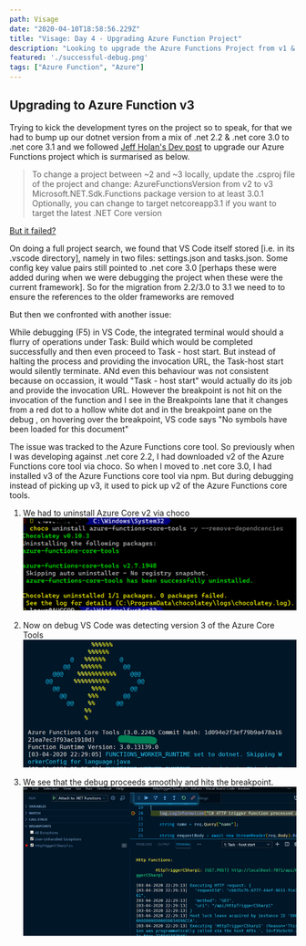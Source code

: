 ```yaml
---
path: Visage
date: "2020-04-10T18:58:56.229Z"
title: "Visage: Day 4 - Upgrading Azure Function Project"
description: "Looking to upgrade the Azure Functions Project from v1 & v2 to v3"
featured: './successful-debug.png'
tags: ["Azure Function", "Azure"]
---
```

## Upgrading to Azure Function v3

Trying to kick the development tyres on the project so to speak, for that we had to bump up our dotnet version from a mix of .net 2.2 & .net core 3.0 to .net core 3.1 and we followed [Jeff Holan's Dev post](https://dev.to/azure/develop-azure-functions-using-net-core-3-0-gcm) to upgrade our Azure Functions project which is surmarised as below.

>To change a project between ~2 and ~3 locally, update the .csproj file of the project and change: AzureFunctionsVersion from v2 to v3 Microsoft.NET.Sdk.Functions package version to at least 3.0.1 Optionally, you can change to target netcoreapp3.1 if you want to target the latest .NET Core version

[But it failed?](https://stackoverflow.com/questions/61035606/azure-function-fails-to-build-when-tfm-is-upgraded-from-netcoreapp3-0-to-netcore)

On doing a full project search, we found that VS Code itself stored [i.e. in its .vscode directory], namely in two files: settings.json and tasks.json. Some config key value pairs still pointed to .net core 3.0 [perhaps these were added during when we were debugging the project when these were the current framework]. So for the migration from 2.2/3.0 to 3.1 we need to to ensure the references to the older frameworks are removed

But then we confronted with another issue:

While debugging (F5) in VS Code, the integrated terminal would should a flurry of operations under Task: Build which would be completed successfully and then even proceed to Task - host start. But instead of halting the process and providing the invocation URL, the Task-host start would silently terminate. ANd even this behaviour was not consistent because on occassion, it would "Task - host start" would actually do its job and provide the invocation URL. However the breakpoint is not hit on the invocation of the function and I see in the Breakpoints lane that it changes from a red dot to a hollow white dot and in the breakpoint pane on the debug , on hovering over the breakpoint, VS code says "No symbols have been loaded for this document"

The issue was tracked to the Azure Functions core tool. So previously when I was developing against .net core 2.2, I had downloaded v2 of the Azure Functions core tool via choco. So when I moved to .net core 3.0, I had installed v3 of the Azure Functions core tool via npm. But during debugging instead of picking up v3, it used to pick up v2 of the Azure Functions core tools.

1. We had to uninstall Azure Core v2 via choco
![Uninstall Azure Functions v2 via choco](./Uninstall-az-core-tools-choco.png)

2. Now on debug VS Code was detecting version 3 of the Azure Core Tools
![Azure Core v3 detected during debug](./Az-tools-v3-pickedup-during-debug.png)

3. We see that the debug proceeds smoothly and hits the breakpoint.
![Successl Debug after Az Core Tool v2 uninstall](./successful-debug.png)





